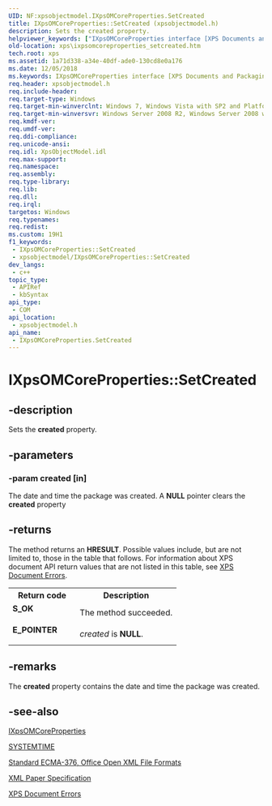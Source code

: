 ```yaml
---
UID: NF:xpsobjectmodel.IXpsOMCoreProperties.SetCreated
title: IXpsOMCoreProperties::SetCreated (xpsobjectmodel.h)
description: Sets the created property.
helpviewer_keywords: ["IXpsOMCoreProperties interface [XPS Documents and Packaging]","SetCreated method","IXpsOMCoreProperties.SetCreated","IXpsOMCoreProperties::SetCreated","SetCreated","SetCreated method [XPS Documents and Packaging]","SetCreated method [XPS Documents and Packaging]","IXpsOMCoreProperties interface","xps.ixpsomcoreproperties_setcreated","xpsobjectmodel/IXpsOMCoreProperties::SetCreated"]
old-location: xps\ixpsomcoreproperties_setcreated.htm
tech.root: xps
ms.assetid: 1a71d338-a34e-40df-ade0-130cd8e0a176
ms.date: 12/05/2018
ms.keywords: IXpsOMCoreProperties interface [XPS Documents and Packaging],SetCreated method, IXpsOMCoreProperties.SetCreated, IXpsOMCoreProperties::SetCreated, SetCreated, SetCreated method [XPS Documents and Packaging], SetCreated method [XPS Documents and Packaging],IXpsOMCoreProperties interface, xps.ixpsomcoreproperties_setcreated, xpsobjectmodel/IXpsOMCoreProperties::SetCreated
req.header: xpsobjectmodel.h
req.include-header: 
req.target-type: Windows
req.target-min-winverclnt: Windows 7, Windows Vista with SP2 and Platform Update for Windows Vista [desktop apps \| UWP apps]
req.target-min-winversvr: Windows Server 2008 R2, Windows Server 2008 with SP2 and Platform Update for Windows Server 2008 [desktop apps \| UWP apps]
req.kmdf-ver: 
req.umdf-ver: 
req.ddi-compliance: 
req.unicode-ansi: 
req.idl: XpsObjectModel.idl
req.max-support: 
req.namespace: 
req.assembly: 
req.type-library: 
req.lib: 
req.dll: 
req.irql: 
targetos: Windows
req.typenames: 
req.redist: 
ms.custom: 19H1
f1_keywords:
 - IXpsOMCoreProperties::SetCreated
 - xpsobjectmodel/IXpsOMCoreProperties::SetCreated
dev_langs:
 - c++
topic_type:
 - APIRef
 - kbSyntax
api_type:
 - COM
api_location:
 - xpsobjectmodel.h
api_name:
 - IXpsOMCoreProperties.SetCreated
---
```


# IXpsOMCoreProperties::SetCreated


## -description

Sets the <b>created</b> property.

## -parameters

### -param created [in]

The date and time the package was created. A <b>NULL</b> pointer clears the <b>created</b> property

## -returns

The method returns an <b>HRESULT</b>. Possible values include, but are not limited to, those in the table that follows. For information about  XPS document API return values that are not listed in this table, see <a href="/previous-versions/windows/desktop/dd372955(v=vs.85)">XPS Document Errors</a>.

<table>
<tr>
<th>Return code</th>
<th>Description</th>
</tr>
<tr>
<td width="40%">
<dl>
<dt><b>S_OK</b></dt>
</dl>
</td>
<td width="60%">
The method succeeded.

</td>
</tr>
<tr>
<td width="40%">
<dl>
<dt><b>E_POINTER</b></dt>
</dl>
</td>
<td width="60%">
<i>created</i> is <b>NULL</b>.

</td>
</tr>
</table>

## -remarks

The <b>created</b> property contains the date and time the package was created.

## -see-also

<a href="/windows/desktop/api/xpsobjectmodel/nn-xpsobjectmodel-ixpsomcoreproperties">IXpsOMCoreProperties</a>



<a href="/windows/desktop/api/minwinbase/ns-minwinbase-systemtime">SYSTEMTIME</a>



<a href="https://www.ecma-international.org/publications-and-standards/standards/ecma-376/">Standard ECMA-376, Office Open XML File Formats</a>



<a href="https://www.ecma-international.org/activities/XML%20Paper%20Specification/XPS%20Standard%20WD%201.6.pdf">XML Paper Specification</a>



<a href="/previous-versions/windows/desktop/dd372955(v=vs.85)">XPS Document Errors</a>